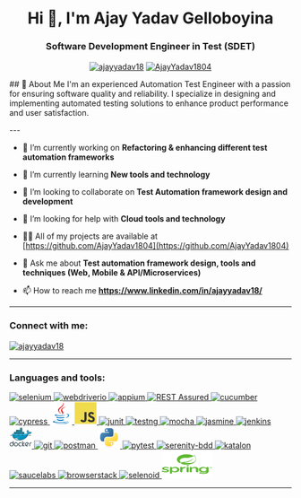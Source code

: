<h1 align="center">Hi 👋, I'm Ajay Yadav Gelloboyina</h1>
<h3 align="center">Software Development Engineer in Test (SDET)</h3>

<p align="center">
<a href="https://www.linkedin.com/in/ajayyadav18/" target="blank"><img align="center" src="https://img.shields.io/badge/-Thangaraj%20K-blue?style=flat&logo=Linkedin&logoColor=white&link=https://www.linkedin.com/in/ajayyadav18/" alt="ajayyadav18" /></a>
<a href="https://github.com/AjayYadav1804" target="blank"><img align="center" src="https://img.shields.io/badge/-GitHub-black?style=flat&logo=Github&logoColor=white&link=https://github.com/AjayYadav1804" alt="AjayYadav1804" /></a>
</p>

<p align="left">
## 🚀 About Me
I'm an experienced Automation Test Engineer with a passion for ensuring software quality and reliability. I specialize in designing and implementing automated testing solutions to enhance product performance and user satisfaction.
</p>
---


- 🔭 I’m currently working on **Refactoring & enhancing different test automation frameworks** 

- 🌱 I’m currently learning **New tools and technology**

- 👯 I’m looking to collaborate on **Test Automation framework design and development**

- 🤝 I’m looking for help with **Cloud tools and technology**

- 👨‍💻 All of my projects are available at [https://github.com/AjayYadav1804](https://github.com/AjayYadav1804)

- 💬 Ask me about **Test automation framework design, tools and techniques (Web, Mobile & API/Microservices)**

- 📫 How to reach me **https://www.linkedin.com/in/ajayyadav18/**

---

<h3 align="left">Connect with me:</h3>
<p align="left">
<a href="https://www.linkedin.com/in/ajayyadav18/" target="blank"><img align="center" src="https://raw.githubusercontent.com/rahuldkjain/github-profile-readme-generator/master/src/images/icons/Social/linked-in-alt.svg" alt="ajayyadav18" height="30" width="40" /></a>
</p>

---

<h3 align="left">Languages and tools:</h3>
<p align="left"> 
  <a href="https://www.selenium.dev" target="_blank" rel="noreferrer"> 
  <img src="https://raw.githubusercontent.com/detain/svg-logos/780f25886640cef088af994181646db2f6b1a3f8/svg/selenium-logo.svg" alt="selenium" width="40" height="40"/> </a>
  <a href="https://webdriver.io/" target="_blank" rel="noreferrer"> 
  <img src="https://avatars.githubusercontent.com/u/6512473?s=200&v=4" alt="webdriverio" width="45" height="40"/> </a> 
  <a href="https://appium.io/" target="_blank" rel="noreferrer"> 
  <img src="https://camo.githubusercontent.com/3eb867d17687f3afdc1f69c250427f98c9577286e83d4d8c10ca7683287549ad/68747470733a2f2f7777772e6b6579746f72632e636f6d2f77702d636f6e74656e742f75706c6f6164732f323031342f30382f61707069756d2e706e67" alt="appium" width="90" height="50"/> </a>
   <a href="https://rest-assured.io/" target="_blank" rel="noreferrer"> 
   <img src="https://github.com/rest-assured/rest-assured/blob/master/rest-assured-logo-green.png" alt="REST Assured" width="120" height="40"/> </a> 
   <a href="https://cucumber.io/" target="_blank" rel="noreferrer"> 
  <img src="https://www.vectorlogo.zone/logos/cucumberio/cucumberio-icon.svg" alt="cucumber" width="40" height="40"/> </a>
  <a href="https://www.cypress.io" target="_blank" rel="noreferrer"> 
  <img src="https://github.com/cypress-io/cypress-icons/blob/master/src/icons/icon_48x48.png" alt="cypress" width="45" height="40"/> </a>
   <a href="https://www.java.com" target="_blank" rel="noreferrer">
  <img src="https://raw.githubusercontent.com/devicons/devicon/master/icons/java/java-original.svg" alt="java" width="40" height="40"/> </a> 
  <a href="https://developer.mozilla.org/en-US/docs/Web/JavaScript" target="_blank" rel="noreferrer"> 
  <img src="https://raw.githubusercontent.com/devicons/devicon/master/icons/javascript/javascript-original.svg" alt="javascript" width="40" height="40"/> </a>
   <a href="https://junit.org/junit5/" target="_blank" rel="noreferrer"> <img src="https://avatars.githubusercontent.com/u/874086?s=200&v=4" alt="junit" width="40" height="40"/> </a> 
  <a href="https://testng.org/" target="_blank" rel="noreferrer"> <img src="https://avatars.githubusercontent.com/u/12528662?s=200&v=4" alt="testng" width="40" height="40"/> </a> 
  <a href="https://mochajs.org" target="_blank" rel="noreferrer"> <img src="https://www.vectorlogo.zone/logos/mochajs/mochajs-icon.svg" alt="mocha" width="40" height="40"/> </a>
  <a href="https://jasmine.github.io/" target="_blank" rel="noreferrer"> 
  <img src="https://www.vectorlogo.zone/logos/jasmine/jasmine-icon.svg" alt="jasmine" width="40" height="40"/> </a> 
  <a href="https://www.jenkins.io" target="_blank" rel="noreferrer"> <img src="https://www.vectorlogo.zone/logos/jenkins/jenkins-icon.svg" alt="jenkins" width="40" height="40"/> </a>
  <a href="https://www.docker.com/" target="_blank" rel="noreferrer"> 
  <img src="https://raw.githubusercontent.com/devicons/devicon/master/icons/docker/docker-original-wordmark.svg" alt="docker" width="40" height="40"/> </a>
  <a href="https://git-scm.com/" target="_blank" rel="noreferrer"> 
  <img src="https://www.vectorlogo.zone/logos/git-scm/git-scm-icon.svg" alt="git" width="40" height="40"/> </a>
  <a href="https://postman.com" target="_blank" rel="noreferrer"> <img src="https://www.vectorlogo.zone/logos/getpostman/getpostman-icon.svg" alt="postman" width="40" height="40"/> </a> 
  <a href="https://www.python.org" target="_blank" rel="noreferrer"> <img src="https://raw.githubusercontent.com/devicons/devicon/master/icons/python/python-original.svg" alt="python" width="40" height="40"/> </a>  
   <a href="https://docs.pytest.org" target="_blank" rel="noreferrer"> <img src="https://docs.pytest.org/en/7.1.x/_static/pytest_logo_curves.svg" alt="pytest" width="55" height="45"/> </a>  
  <a href="https://serenity-bdd.info/" target="_blank" rel="noreferrer"> 
  <img src="https://serenity-bdd.info/wp-content/uploads/elementor/thumbs/serenity-bdd-pac9onzlqv9ebi90cpg4zsqnp28x4trd1adftgkwbq.png" alt="serenity-bdd" width="95" height="45"/> </a>
  <a href="https://www.katalon.com/" target="_blank" rel="noreferrer"> 
  <img src="https://d1h3p5fzmizjvp.cloudfront.net/themes/katalon_4/images/header/katalon_logo.svg" alt="katalon" width="100" height="45"/> </a>
  <a href="https://saucelabs.com/" target="_blank" rel="noreferrer"> 
  <img src="https://www.vectorlogo.zone/logos/saucelabs/saucelabs-ar21.svg" alt="saucelabs" width="90" height="50"/> </a>
  <a href="https://www.browserstack.com/" target="_blank" rel="noreferrer"> 
  <img src="https://www.vectorlogo.zone/logos/browserstack/browserstack-ar21.svg" alt="browserstack" width="90" height="50"/> </a>
   <a href="https://aerokube.com/selenoid/latest/" target="_blank" rel="noreferrer"> 
  <img src="https://aerokube.com/selenoid/latest/img/og-image.jpg" alt="selenoid" width="90" height="50"/> </a>
   <a href="https://spring.io/projects/spring-boot" target="_blank" rel="noreferrer"> 
  <img src="https://github.com/devicons/devicon/blob/master/icons/spring/spring-original-wordmark.svg" alt="spring boot" width="90" height="50"/> </a>
</p>

---

